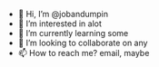 - 👋 Hi, I’m @jobandumpin
- 👀 I’m interested in alot
- 🌱 I’m currently learning some
- 💞️ I’m looking to collaborate on any
- 📫 How to reach me? email, maybe

<!---
jobandumpin/jobandumpin is a ✨ special ✨ repository because its `README.md` (this file) appears on your GitHub profile.
You can click the Preview link to take a look at your changes.
--->

